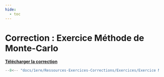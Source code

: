 ```yaml
---
hide:
  - toc
---
```


# Correction : Exercice Méthode de Monte-Carlo

<a href="Ressources-Exercices-Corrections/Exercices/Exercice Méthode de Monte-Carlo.py" download>**Télécharger la correction**</a>

```python linenums="1"
--8<-- "docs/1ere/Ressources-Exercices-Corrections/Exercices/Exercice Méthode de Monte-Carlo.py"
```
